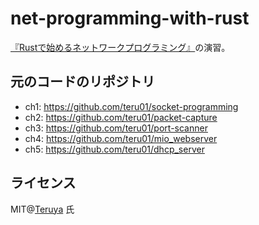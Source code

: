 # net-programming-with-rust

[『Rustで始めるネットワークプログラミング』](https://cha-shu00.hatenablog.com/entry/2019/06/12/231526)の演習。  

## 元のコードのリポジトリ

- ch1: https://github.com/teru01/socket-programming
- ch2: https://github.com/teru01/packet-capture
- ch3: https://github.com/teru01/port-scanner
- ch4: https://github.com/teru01/mio_webserver
- ch5: https://github.com/teru01/dhcp_server

## ライセンス

MIT@[Teruya](https://github.com/teru01) 氏
